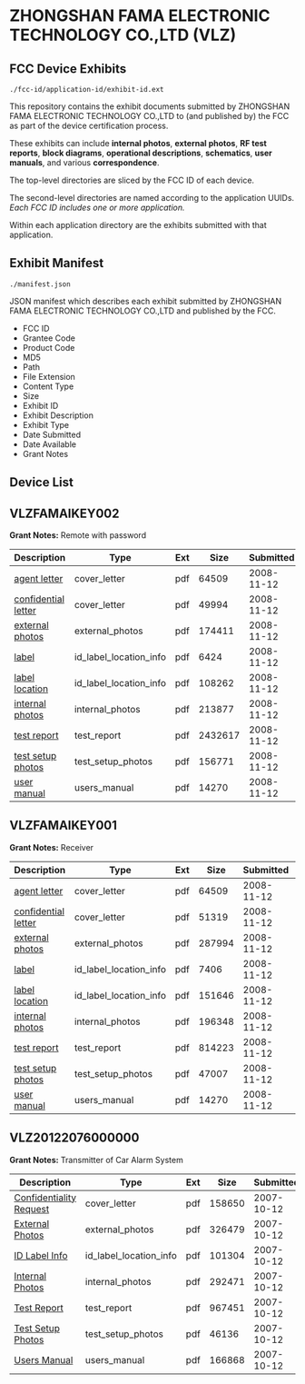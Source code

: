 # ZHONGSHAN FAMA ELECTRONIC TECHNOLOGY CO.,LTD (VLZ)
## FCC Device Exhibits

```
./fcc-id/application-id/exhibit-id.ext
```

This repository contains the exhibit documents submitted by ZHONGSHAN FAMA ELECTRONIC TECHNOLOGY CO.,LTD to (and published by) the FCC as part of the device certification process.

These exhibits can include **internal photos**, **external photos**, **RF test reports**, **block diagrams**, **operational descriptions**, **schematics**, **user manuals**, and various **correspondence**.

The top-level directories are sliced by the FCC ID of each device.

The second-level directories are named according to the application UUIDs. *Each FCC ID includes one or more application.*

Within each application directory are the exhibits submitted with that application. 

## Exhibit Manifest

```
./manifest.json
```

JSON manifest which describes each exhibit submitted by ZHONGSHAN FAMA ELECTRONIC TECHNOLOGY CO.,LTD and published by the FCC.

- FCC ID
- Grantee Code
- Product Code
- MD5
- Path
- File Extension
- Content Type
- Size
- Exhibit ID
- Exhibit Description
- Exhibit Type
- Date Submitted
- Date Available
- Grant Notes

## Device List
## VLZFAMAIKEY002
**Grant Notes:** Remote with password

| Description | Type | Ext | Size | Submitted | Available |
| ----------- | ---- | --- | ---- | --------- | --------- |
| [agent letter](VLZFAMAIKEY002/31a33eab5c8dffda65b26952c4c95ea2/1028959.pdf) | cover_letter | pdf | 64509 | 2008-11-12 | 2008-11-12 |
| [confidential letter](VLZFAMAIKEY002/31a33eab5c8dffda65b26952c4c95ea2/1028960.pdf) | cover_letter | pdf | 49994 | 2008-11-12 | 2008-11-12 |
| [external photos](VLZFAMAIKEY002/31a33eab5c8dffda65b26952c4c95ea2/1028961.pdf) | external_photos | pdf | 174411 | 2008-11-12 | 2008-11-12 |
| [label](VLZFAMAIKEY002/31a33eab5c8dffda65b26952c4c95ea2/1028962.pdf) | id_label_location_info | pdf | 6424 | 2008-11-12 | 2008-11-12 |
| [label location](VLZFAMAIKEY002/31a33eab5c8dffda65b26952c4c95ea2/1028963.pdf) | id_label_location_info | pdf | 108262 | 2008-11-12 | 2008-11-12 |
| [internal photos](VLZFAMAIKEY002/31a33eab5c8dffda65b26952c4c95ea2/1028964.pdf) | internal_photos | pdf | 213877 | 2008-11-12 | 2008-11-12 |
| [test report](VLZFAMAIKEY002/31a33eab5c8dffda65b26952c4c95ea2/1028968.pdf) | test_report | pdf | 2432617 | 2008-11-12 | 2008-11-12 |
| [test setup photos](VLZFAMAIKEY002/31a33eab5c8dffda65b26952c4c95ea2/1028970.pdf) | test_setup_photos | pdf | 156771 | 2008-11-12 | 2008-11-12 |
| [user manual](VLZFAMAIKEY002/31a33eab5c8dffda65b26952c4c95ea2/1028972.pdf) | users_manual | pdf | 14270 | 2008-11-12 | 2008-11-12 |
## VLZFAMAIKEY001
**Grant Notes:** Receiver

| Description | Type | Ext | Size | Submitted | Available |
| ----------- | ---- | --- | ---- | --------- | --------- |
| [agent letter](VLZFAMAIKEY001/f1c0ae63f1228ad2fa5680d4586dd974/1028959.pdf) | cover_letter | pdf | 64509 | 2008-11-12 | 2008-11-12 |
| [confidential letter](VLZFAMAIKEY001/f1c0ae63f1228ad2fa5680d4586dd974/1029037.pdf) | cover_letter | pdf | 51319 | 2008-11-12 | 2008-11-12 |
| [external photos](VLZFAMAIKEY001/f1c0ae63f1228ad2fa5680d4586dd974/1029038.pdf) | external_photos | pdf | 287994 | 2008-11-12 | 2008-11-12 |
| [label](VLZFAMAIKEY001/f1c0ae63f1228ad2fa5680d4586dd974/1029039.pdf) | id_label_location_info | pdf | 7406 | 2008-11-12 | 2008-11-12 |
| [label location](VLZFAMAIKEY001/f1c0ae63f1228ad2fa5680d4586dd974/1029040.pdf) | id_label_location_info | pdf | 151646 | 2008-11-12 | 2008-11-12 |
| [internal photos](VLZFAMAIKEY001/f1c0ae63f1228ad2fa5680d4586dd974/1029041.pdf) | internal_photos | pdf | 196348 | 2008-11-12 | 2008-11-12 |
| [test report](VLZFAMAIKEY001/f1c0ae63f1228ad2fa5680d4586dd974/1029044.pdf) | test_report | pdf | 814223 | 2008-11-12 | 2008-11-12 |
| [test setup photos](VLZFAMAIKEY001/f1c0ae63f1228ad2fa5680d4586dd974/1029045.pdf) | test_setup_photos | pdf | 47007 | 2008-11-12 | 2008-11-12 |
| [user manual](VLZFAMAIKEY001/f1c0ae63f1228ad2fa5680d4586dd974/1028972.pdf) | users_manual | pdf | 14270 | 2008-11-12 | 2008-11-12 |
## VLZ20122076000000
**Grant Notes:** Transmitter of Car Alarm System

| Description | Type | Ext | Size | Submitted | Available |
| ----------- | ---- | --- | ---- | --------- | --------- |
| [Confidentiality Request](VLZ20122076000000/07cad5b38ce9f2f83f26078345c8d784/853802.pdf) | cover_letter | pdf | 158650 | 2007-10-12 | 2007-10-12 |
| [External Photos](VLZ20122076000000/07cad5b38ce9f2f83f26078345c8d784/853800.pdf) | external_photos | pdf | 326479 | 2007-10-12 | 2007-10-12 |
| [ID Label Info](VLZ20122076000000/07cad5b38ce9f2f83f26078345c8d784/853803.pdf) | id_label_location_info | pdf | 101304 | 2007-10-12 | 2007-10-12 |
| [Internal Photos](VLZ20122076000000/07cad5b38ce9f2f83f26078345c8d784/853805.pdf) | internal_photos | pdf | 292471 | 2007-10-12 | 2007-10-12 |
| [Test Report](VLZ20122076000000/07cad5b38ce9f2f83f26078345c8d784/853801.pdf) | test_report | pdf | 967451 | 2007-10-12 | 2007-10-12 |
| [Test Setup Photos](VLZ20122076000000/07cad5b38ce9f2f83f26078345c8d784/853807.pdf) | test_setup_photos | pdf | 46136 | 2007-10-12 | 2007-10-12 |
| [Users Manual](VLZ20122076000000/07cad5b38ce9f2f83f26078345c8d784/853808.pdf) | users_manual | pdf | 166868 | 2007-10-12 | 2007-10-12 |
